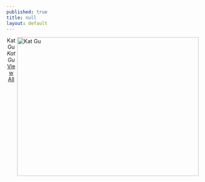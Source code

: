 ```yaml
---
published: true
title: null
layout: default
---
```

<a href="https://fofnz.github.io/product1"><img src="https://i.imgur.com/hEgpars.jpg" title="Kat Gu" width="476" height="365" align="right" /></a>                                                      
<div style="text-align:center;valign:middle">Kat Gu</div> 
<div style="text-align:center;valign:middle"><i>Kat Gu</i></div> 
<div style="text-align:center;valign:middle"><a href="https://google.com">View All</a></div>






